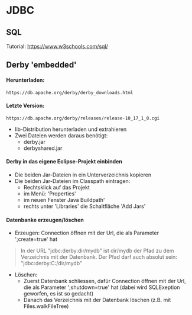 # JDBC

## SQL

Tutorial: https://www.w3schools.com/sql/

## Derby 'embedded'

#### Herunterladen: 
  
  	https://db.apache.org/derby/derby_downloads.html

#### Letzte Version: 

	https://db.apache.org/derby/releases/release-10_17_1_0.cgi

- lib-Distribution herunterladen und extrahieren
- Zwei Dateien werden daraus benötigt:
    - derby.jar
    - derbyshared.jar

#### Derby in das eigene Eclipse-Projekt einbinden

- Die beiden Jar-Dateien in ein Unterverzeichnis kopieren
- Die beiden Jar-Dateien im Classpath eintragen:
    - Rechtsklick auf das Projekt
    - im Menü: 'Properties'
    - im neuen Fenster Java Buildpath'
    - rechts unter 'Libraries' die Schaltfläche 'Add Jars'

#### Datenbanke erzeugen/löschen

- Erzeugen: Connection öffnen mit der Url, die als Parameter ';create=true' hat

> In der URL "jdbc:derby:dir/mydb" ist dir/mydb der Pfad zu dem Verzeichnis mit der Datenbank. Der Pfad darf auch absolut sein: "jdbc:derby:C:/dir/mydb"

- Löschen: 
    - Zuerst Datenbank schliessen, dafür Connection öffnen mit der Url, die als Parameter ';shutdown=true' hat (dabei wird SQLExeption geworfen, es ist so gedacht)
    - Danach das Verzeichnis mit der Datenbank löschen (z.B. mit Files.walkFileTree)


